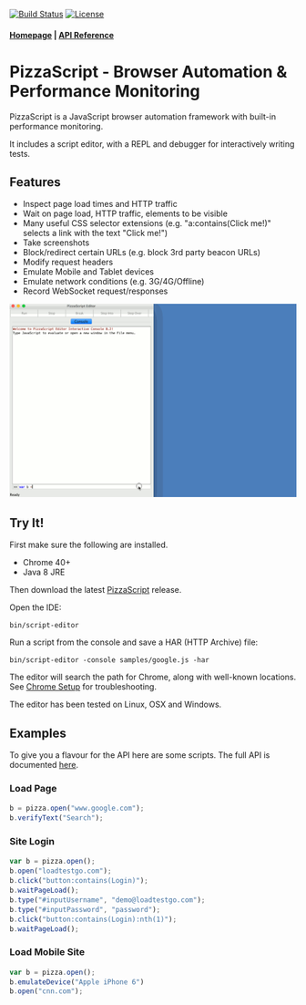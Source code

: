 [![Build Status](https://travis-ci.org/loadtestgo/pizzascript.svg?branch=master)](https://travis-ci.org/loadtestgo/pizzascript)
[![License](https://img.shields.io/badge/licence-BSD--3--Clause-blue.svg)](https://github.com/loadtestgo/pizzascript/blob/master/LICENSE.BSD)

#### [Homepage](http://pizzascript.org) | [API Reference](http://pizzascript.org/docs)

# PizzaScript - Browser Automation & Performance Monitoring

PizzaScript is a JavaScript browser automation framework with built-in performance monitoring.

It includes a script editor, with a REPL and debugger for interactively writing tests.

## Features

- Inspect page load times and HTTP traffic
- Wait on page load, HTTP traffic, elements to be visible
- Many useful CSS selector extensions (e.g. "a:contains(Click me!)" selects a link with the
  text "Click me!")
- Take screenshots
- Block/redirect certain URLs (e.g. block 3rd party beacon URLs)
- Modify request headers
- Emulate Mobile and Tablet devices
- Emulate network conditions (e.g. 3G/4G/Offline)
- Record WebSocket request/responses

![PizzaScript Editor](script-editor/script-record.gif)

## Try It!

First make sure the following are installed.

+ Chrome 40+
+ Java 8 JRE

Then download the latest [PizzaScript](https://github.com/loadtestgo/pizzascript/releases/download/v0.2.5/script-editor-0.2.5.zip) release.

Open the IDE:

    bin/script-editor

Run a script from the console and save a HAR (HTTP Archive) file:

    bin/script-editor -console samples/google.js -har

The editor will search the path for Chrome, along with well-known locations. See [Chrome Setup](https://github.com/loadtestgo/pizzascript/wiki/Chrome-Setup) for troubleshooting.

The editor has been tested on Linux, OSX and Windows.


## Examples

To give you a flavour for the API here are some scripts.  The full API is documented [here](http://pizzascript.org/docs).


### Load Page

```javascript
b = pizza.open("www.google.com");
b.verifyText("Search");
```

### Site Login

```javascript
var b = pizza.open();
b.open("loadtestgo.com");
b.click("button:contains(Login)");
b.waitPageLoad();
b.type("#inputUsername", "demo@loadtestgo.com");
b.type("#inputPassword", "password");
b.click("button:contains(Login):nth(1)");
b.waitPageLoad();
```

### Load Mobile Site

```javascript
var b = pizza.open();
b.emulateDevice("Apple iPhone 6")
b.open("cnn.com");
```
